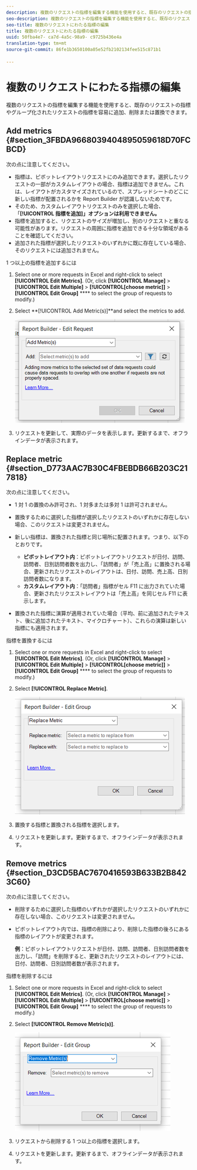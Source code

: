 ```yaml
---
description: 複数のリクエストの指標を編集する機能を使用すると、既存のリクエストの指標やグループ化されたリクエストの指標を容易に追加、削除または置換できます。
seo-description: 複数のリクエストの指標を編集する機能を使用すると、既存のリクエストの指標やグループ化されたリクエストの指標を容易に追加、削除または置換できます。
seo-title: 複数のリクエストにわたる指標の編集
title: 複数のリクエストにわたる指標の編集
uuid: 50fba4e7- ca7d-4a5c-98a9- c9725b436e4a
translation-type: tm+mt
source-git-commit: 86fe1b3650100a05e52fb2102134fee515c871b1

---
```



# 複数のリクエストにわたる指標の編集

複数のリクエストの指標を編集する機能を使用すると、既存のリクエストの指標やグループ化されたリクエストの指標を容易に追加、削除または置換できます。

## Add metrics {#section_3FBDA9668039404895059618D70FCBCD}

次の点に注意してください。

* 指標は、ピボットレイアウトリクエストにのみ追加できます。選択したリクエストの一部がカスタムレイアウトの場合、指標は追加できません。これは、レイアウトがカスタマイズされているので、スプレッドシートのどこに新しい指標が配置されるかを Report Builder が認識しないためです。
* そのため、カスタムレイアウトリクエストのみを選択した場合、「**[!UICONTROL 指標を追加]」オプションは利用できません。**
* 指標を追加すると、リクエストのサイズが増加し、別のリクエストと重なる可能性があります。リクエストの周囲に指標を追加できる十分な領域があることを確認してください。
* 追加された指標が選択したリクエストのいずれかに既に存在している場合、そのリクエストには追加されません。

1 つ以上の指標を追加するには

1. Select one or more requests in Excel and right-click to select **[!UICONTROL Edit Metrics]**. (Or, click **[!UICONTROL Manage]** &gt; **[!UICONTROL Edit Multiple]** &gt; **[!UICONTROL[choose metric]]** &gt; **[!UICONTROL Edit Group]** **** to select the group of requests to modify.)

1. Select **[!UICONTROL Add Metric(s)]**and select the metrics to add.

   ![](assets/add_metric.png)

1. リクエストを更新して、実際のデータを表示します。更新するまで、オフラインデータが表示されます。

## Replace metric {#section_D773AAC7B30C4FBEBDB66B203C217818}

次の点に注意してください。

* 1 対 1 の置換のみ許可され、1 対多または多対 1 は許可されません。
* 置換するために選択した指標が選択したリクエストのいずれかに存在しない場合、このリクエストは変更されません。
* 新しい指標は、置換された指標と同じ場所に配置されます。つまり、以下のとおりです。

   * **ピボットレイアウト内**：ピボットレイアウトリクエストが日付、訪問、訪問者、日別訪問者数を出力し、「訪問者」が「売上高」に置換される場合、更新されたリクエストのレイアウトは、日付、訪問、売上高、日別訪問者数になります。
   * **カスタムレイアウト内**：「訪問者」指標がセル F11 に出力されていた場合、更新されたリクエストレイアウトは「売上高」を同じセル F11 に表示します。

* 置換された指標に演算が適用されていた場合（平均、前に追加されたテキスト、後に追加されたテキスト、マイクロチャート）、これらの演算は新しい指標にも適用されます。

指標を置換するには

1. Select one or more requests in Excel and right-click to select **[!UICONTROL Edit Metrics]**. (Or, click **[!UICONTROL Manage]** &gt; **[!UICONTROL Edit Multiple]** &gt; **[!UICONTROL[choose metric]]** &gt; **[!UICONTROL Edit Group]** **** to select the group of requests to modify.)

1. Select **[!UICONTROL Replace Metric]**.

   ![](assets/replace_metric.png)

1. 置換する指標と置換される指標を選択します。
1. リクエストを更新します。更新するまで、オフラインデータが表示されます。

## Remove metrics {#section_D3CD5BAC7670416593B633B2B8423C60}

次の点に注意してください。

* 削除するために選択した指標のいずれかが選択したリクエストのいずれかに存在しない場合、このリクエストは変更されません。
* ピボットレイアウト内では、指標の削除により、削除した指標の後ろにある指標のレイアウトが変更されます。

   **例**：ピボットレイアウトリクエストが日付、訪問、訪問者、日別訪問者数を出力し、「訪問」を削除すると、更新されたリクエストのレイアウトには、日付、訪問者、日別訪問者数が表示されます。

指標を削除するには

1. Select one or more requests in Excel and right-click to select **[!UICONTROL Edit Metrics]**. (Or, click **[!UICONTROL Manage]** &gt; **[!UICONTROL Edit Multiple]** &gt; **[!UICONTROL[choose metric]]** &gt; **[!UICONTROL Edit Group]** **** to select the group of requests to modify.)

1. Select **[!UICONTROL Remove Metric(s)]**.

   ![](assets/remove_metric.png)

1. リクエストから削除する 1 つ以上の指標を選択します。
1. リクエストを更新します。更新するまで、オフラインデータが表示されます。

